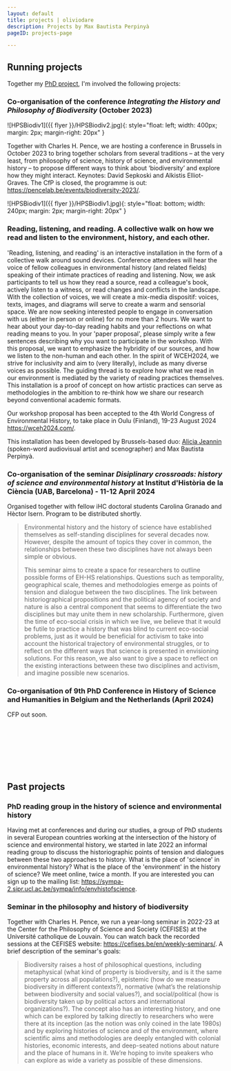 ```yaml
---
layout: default
title: projects | oliviodare
description: Projects by Max Bautista Perpinyà
pageID: projects-page

---
```



## Running projects

Together my [PhD project](bio.html#what-i-am-doing-now), I'm involved the following projects:


### Co-organisation of the conference *Integrating the History and Philosophy of Biodiversity* (October 2023)
![HPSBiodiv1]({{ flyer }}/HPSBiodiv2.jpg){: style="float: left; width: 400px; margin: 2px; margin-right: 20px" }

Together with Charles H. Pence, we are hosting a conference in Brussels in October 2023 to  bring together scholars from several traditions – at the very least, from philosophy of science, history of science, and environmental history – to propose different ways to think about ‘biodiversity’ and explore how they might interact. Keynotes: David Sepkoski and Alkistis Elliot-Graves. The CfP is closed, the programme is out: <a class="dont-break-out" href="https://pencelab.be/events/biodiversity-2023/" target="_blank">https://pencelab.be/events/biodiversity-2023/</a>.

![HPSBiodiv1]({{ flyer }}/HPSBiodiv1.jpg){: style="float: bottom; width: 240px; margin: 2px; margin-right: 20px" }



### Reading, listening, and reading. A collective walk on how we read and listen to the environment, history, and each other.
'Reading, listening, and reading' is an interactive installation in the form of a collective walk around sound devices. Conference attendees will hear the voice of fellow colleagues in environmental history (and related fields) speaking of their intimate practices of reading and listening. Now, we ask participants to tell us how they read a source, read a colleague's book, actively listen to a witness, or read changes and conflicts in the landscape. With the collection of voices, we will create a mix-media dispositif: voices, texts, images, and diagrams will serve to create a warm and sensorial space. We are now seeking interested people to engage in conversation with us (either in person or online) for no more than 2 hours. We want to hear about your day-to-day reading habits and your reflections on what reading means to you. In your 'paper proposal', please simply write a few sentences describing why you want to participate in the workshop. With this proposal, we want to emphasize the hybridity of our sources, and how we listen to the non-human and each other. In the spirit of WCEH2024, we strive for inclusivity and aim to (very literally), include as many diverse voices as possible. The guiding thread is to explore how what we read in our environment is mediated by the variety of reading practices themselves. This installation is a proof of concept on how artistic practices can serve as methodologies in the ambition to re-think how we share our research beyond conventional academic formats.

Our workshop proposal has been accepted to the 4th World Congress of Environmental History, to take place in Oulu (Finland), 19-23 August 2024 <a class="dont-break-out" href="https://wceh2024.com/" target="_blank">https://wceh2024.com/</a>.

This installation has been developed by Brussels-based duo: <a class="dont-break-out" href="https://www.aliciajeannin.com/" target="_blank">Alicia Jeannin</a> (spoken-word audiovisual artist and scenographer) and Max Bautista Perpinyà.

### Co-organisation of the seminar *Disiplinary crossroads: history of science and environmental history* at Institut d'Història de la Ciència (UAB, Barcelona) - 11-12 April 2024
Organised together with fellow iHC doctoral students Carolina Granado and Hèctor Isern. Program to be distributed shortly.

> Environmental history and the history of science have established themselves as self-standing disciplines for several decades now. However, despite the amount of topics they cover in common, the relationships between these two disciplines have not always been simple or obvious.
> 
> This seminar aims to create a space for researchers to outline possible forms of EH-HS relationships. Questions such as temporality, geographical scale, themes and methodologies emerge as points of tension and dialogue between the two disciplines. The link between historiographical propositions and the political agency of society and nature is also a central component that seems to differentiate the two disciplines but may unite them in new scholarship. Furthermore, given the time of eco-social crisis in which we live, we believe that it would be futile to practice a history that was blind to current eco-social problems, just as it would be beneficial for activism to take into account the historical trajectory of environmental struggles, or to reflect on the different ways that science is presented in envisioning solutions. For this reason, we also want to give a space to reflect on the existing interactions between these two disciplines and activism, and imagine possible new scenarios.

### Co-organisation of 9th PhD Conference in History of Science and Humanities in Belgium and the Netherlands (April 2024)
CFP out soon.

<br/><br/>
<br/><br/>
<br/><br/>
## Past projects
### PhD reading group in the history of science and environmental history
Having met at conferences and during our studies, a group of PhD students in several European countries working at the intersection of the history of science and environmental history, we started in late 2022 an informal reading group to discuss the historiographic points of tension and dialogues between these two approaches to history. What is the place of 'science' in environmental history? What is the place of the 'environment' in the history of science? We meet online, twice a month. If you are interested you can sign up to the mailing list: <a class="dont-break-out" href="https://sympa-2.sipr.ucl.ac.be/sympa/info/envhistofscience" target="_blank">https://sympa-2.sipr.ucl.ac.be/sympa/info/envhistofscience</a>.


### Seminar in the philosophy and history of biodiversity
Together with Charles H. Pence, we run a year-long seminar in 2022-23 at the Center for the Philosophy of Science and Society (CEFISES) at the Université catholique de Louvain. You can watch back the recorded sessions at the CEFISES website: <a class="dont-break-out" href="https://cefises.be/en/seminar-topic-archive/#conservation-biodiversity" target="_blank">https://cefises.be/en/weekly-seminars/</a>. A brief description of the seminar's goals: 

> Biodiversity raises a host of philosophical questions, including metaphysical (what kind of property is biodiversity, and is it the same property across all populations?), epistemic (how do we measure biodiversity in different contexts?), normative (what’s the relationship between biodiversity and social values?), and social/political (how is biodiversity taken up by political actors and international organizations?). The concept also has an interesting history, and one which can be explored by talking directly to researchers who were there at its inception (as the notion was only coined in the late 1980s) and by exploring histories of science and of the environment, where scientific aims and methodologies are deeply entangled with colonial histories, economic interests, and deep-seated notions about nature and the place of humans in it. We’re hoping to invite speakers who can explore as wide a variety as possible of these dimensions.
